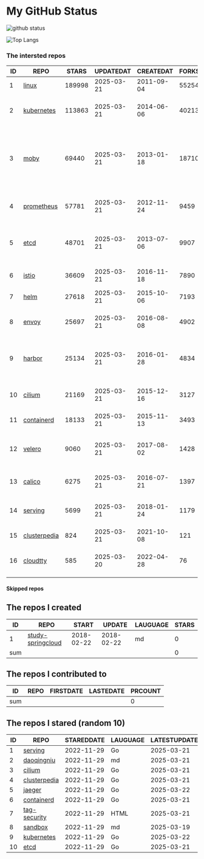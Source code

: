 # My GitHub Status

<img src="https://github-readme-stats-1.yihong0618.vercel.app/api?username=daoqingniu&show_icons=true&&&hide_title=true&count_private=true" alt="github status" />

![Top Langs](https://github-readme-stats-1.yihong0618.vercel.app/api/top-langs/?username=daoqingniu&layout=compact)

<!--START_SECTION:github_repos-->
### The intersted repos
| ID |                              REPO                               | STARS  | UPDATEDAT  | CREATEDAT  | FORKSCOUNT |                                                DESCRIPTIONS                                                |
|----|-----------------------------------------------------------------|--------|------------|------------|------------|------------------------------------------------------------------------------------------------------------|
|  1 | [linux](https://github.com/torvalds/linux)                      | 189998 | 2025-03-21 | 2011-09-04 |      55254 | Linux kernel source tree                                                                                   |
|  2 | [kubernetes](https://github.com/kubernetes/kubernetes)          | 113863 | 2025-03-21 | 2014-06-06 |      40213 | Production-Grade Container Scheduling and Management                                                       |
|  3 | [moby](https://github.com/moby/moby)                            |  69440 | 2025-03-21 | 2013-01-18 |      18710 | The Moby Project - a collaborative project for the container ecosystem to assemble container-based systems |
|  4 | [prometheus](https://github.com/prometheus/prometheus)          |  57781 | 2025-03-21 | 2012-11-24 |       9459 | The Prometheus monitoring system and time series database.                                                 |
|  5 | [etcd](https://github.com/etcd-io/etcd)                         |  48701 | 2025-03-21 | 2013-07-06 |       9907 | Distributed reliable key-value store for the most critical data of a distributed system                    |
|  6 | [istio](https://github.com/istio/istio)                         |  36609 | 2025-03-21 | 2016-11-18 |       7890 | Connect, secure, control, and observe services.                                                            |
|  7 | [helm](https://github.com/helm/helm)                            |  27618 | 2025-03-21 | 2015-10-06 |       7193 | The Kubernetes Package Manager                                                                             |
|  8 | [envoy](https://github.com/envoyproxy/envoy)                    |  25697 | 2025-03-21 | 2016-08-08 |       4902 | Cloud-native high-performance edge/middle/service proxy                                                    |
|  9 | [harbor](https://github.com/goharbor/harbor)                    |  25134 | 2025-03-21 | 2016-01-28 |       4834 | An open source trusted cloud native registry project that stores, signs, and scans content.                |
| 10 | [cilium](https://github.com/cilium/cilium)                      |  21169 | 2025-03-21 | 2015-12-16 |       3127 | eBPF-based Networking, Security, and Observability                                                         |
| 11 | [containerd](https://github.com/containerd/containerd)          |  18133 | 2025-03-21 | 2015-11-13 |       3493 | An open and reliable container runtime                                                                     |
| 12 | [velero](https://github.com/vmware-tanzu/velero)                |   9060 | 2025-03-21 | 2017-08-02 |       1428 | Backup and migrate Kubernetes applications and their persistent volumes                                    |
| 13 | [calico](https://github.com/projectcalico/calico)               |   6275 | 2025-03-21 | 2016-07-21 |       1397 | Cloud native networking and network security                                                               |
| 14 | [serving](https://github.com/knative/serving)                   |   5699 | 2025-03-21 | 2018-01-24 |       1179 | Kubernetes-based, scale-to-zero, request-driven compute                                                    |
| 15 | [clusterpedia](https://github.com/clusterpedia-io/clusterpedia) |    824 | 2025-03-21 | 2021-10-08 |        121 | The Encyclopedia of Kubernetes clusters                                                                    |
| 16 | [cloudtty](https://github.com/cloudtty/cloudtty)                |    585 | 2025-03-20 | 2022-04-28 |         76 | A Friendly Kubernetes CloudShell (Web Terminal) !                                                          |



#### Skipped repos
<!--END_SECTION:github_repos-->

<!--START_SECTION:my_github-->
## The repos I created
| ID  |                                 REPO                                 |   START    |   UPDATE   | LAUGUAGE | STARS |
|-----|----------------------------------------------------------------------|------------|------------|----------|-------|
|   1 | [study-springcloud](https://github.com/daoqingniu/study-springcloud) | 2018-02-22 | 2018-02-22 | md       |     0 |
| sum |                                                                      |            |            |          |     0 |

## The repos I contributed to
| ID  | REPO | FIRSTDATE | LASTEDATE | PRCOUNT |
|-----|------|-----------|-----------|---------|
| sum |      |           |           |       0 |

## The repos I stared (random 10)
| ID |                              REPO                               | STAREDDATE | LAUGUAGE | LATESTUPDATE |
|----|-----------------------------------------------------------------|------------|----------|--------------|
|  1 | [serving](https://github.com/knative/serving)                   | 2022-11-29 | Go       | 2025-03-21   |
|  2 | [daoqingniu](https://github.com/daoqingniu/daoqingniu)          | 2022-11-29 | md       | 2025-03-21   |
|  3 | [cilium](https://github.com/cilium/cilium)                      | 2022-11-29 | Go       | 2025-03-21   |
|  4 | [clusterpedia](https://github.com/clusterpedia-io/clusterpedia) | 2022-11-29 | Go       | 2025-03-21   |
|  5 | [jaeger](https://github.com/jaegertracing/jaeger)               | 2022-11-29 | Go       | 2025-03-22   |
|  6 | [containerd](https://github.com/containerd/containerd)          | 2022-11-29 | Go       | 2025-03-21   |
|  7 | [tag-security](https://github.com/cncf/tag-security)            | 2022-11-29 | HTML     | 2025-03-21   |
|  8 | [sandbox](https://github.com/cncf/sandbox)                      | 2022-11-29 | md       | 2025-03-19   |
|  9 | [kubernetes](https://github.com/kubernetes/kubernetes)          | 2022-11-29 | Go       | 2025-03-22   |
| 10 | [etcd](https://github.com/etcd-io/etcd)                         | 2022-11-29 | Go       | 2025-03-21   |

<!--END_SECTION:my_github-->
